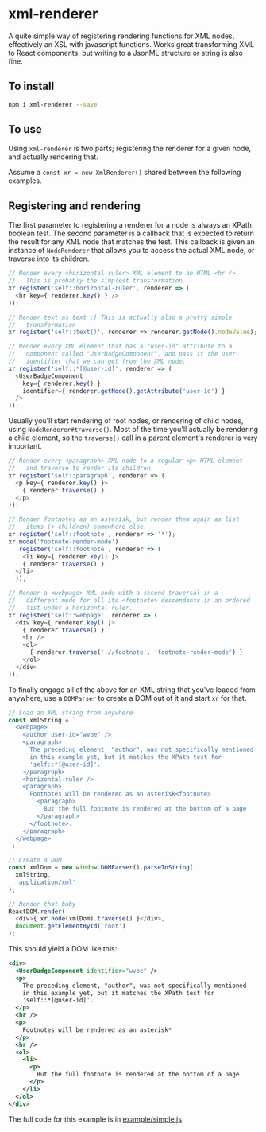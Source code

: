 # xml-renderer

A quite simple way of registering rendering functions for XML nodes, effectively an XSL with javascript functions. Works
great transforming XML to React components, but writing to a JsonML structure or string is also fine.

## To install

```bash
npm i xml-renderer --save
```

## To use

Using `xml-renderer` is two parts; registering the renderer for a given node, and actually rendering that.

Assume a `const xr = new XmlRenderer()` shared between the following examples.

## Registering and rendering

The first parameter to registering a renderer for a node is always an XPath boolean test. The second parameter is a
callback that is expected to return the result for any XML node that matches the test. This callback is given an
instance of `NodeRenderer` that allows you to access the actual XML node, or traverse into its children.

```js
// Render every <horizontal-ruler> XML element to an HTML <hr />.
//   This is probably the simplest transformation.
xr.register('self::horizontal-ruler', renderer => (
  <hr key={ renderer.key() } />
));

// Render text as text :) This is actually also a pretty simple
//   transformation
xr.register('self::text()', renderer => renderer.getNode().nodeValue);

// Render every XML element that has a "user-id" attribute to a
//   component called "UserBadgeComponent", and pass it the user
//   identifier that we can get from the XML node.
xr.register('self::*[@user-id]', renderer => (
  <UserBadgeComponent
    key={ renderer.key() }
    identifier={ renderer.getNode().getAttribute('user-id') }
  />
));
```

Usually you'll start rendering of root nodes, or rendering of child nodes, using `NodeRenderer#traverse()`. Most of the
time you'll actually be rendering a child element, so the `traverse()` call in a parent element's renderer is very
important.

```js
// Render every <paragraph> XML node to a regular <p> HTML element
//   and traverse to render its children.
xr.register('self::paragraph', renderer => (
  <p key={ renderer.key() }>
    { renderer.traverse() }
  </p>
));

// Render footnotes as an asterisk, but render them again as list
//   items (+ children) somewhere else.
xr.register('self::footnote', renderer => '*');
xr.mode('footnote-render-mode')
  .register('self::footnote', renderer => (
    <li key={ renderer.key() }>
    { renderer.traverse() }
  </li>
  ));

// Render a <webpage> XML node with a second traversal in a
//   different mode for all its <footnote> descendants in an ordered
//   list under a horizontal ruler.
xr.register('self::webpage', renderer => (
  <div key={ renderer.key() }>
    { renderer.traverse() }
    <hr />
    <ol>
      { renderer.traverse('.//footnote', 'footnote-render-mode') }
    </ol>
  </div>
));
```

To finally engage all of the above for an XML string that you've loaded from anywhere, use a `DOMParser` to create a DOM out of it and start `xr` for that.

```js
// Load an XML string from anywhere
const xmlString = `
  <webpage>
    <author user-id="wvbe" />
    <paragraph>
      The preceding element, "author", was not specifically mentioned
      in this example yet, but it matches the XPath test for
      'self::*[@user-id]'.
    </paragraph>
    <horizontal-ruler />
    <paragraph>
      Footnotes will be rendered as an asterisk<footnote>
        <paragraph>
          But the full footnote is rendered at the bottom of a page
        </paragraph>
      </footnote>.
    </paragraph>
  </webpage>
`;

// Create a DOM
const xmlDom = new window.DOMParser().parseToString(
  xmlString,
  'application/xml'
);

// Render that baby
ReactDOM.render(
  <div>{ xr.node(xmlDom).traverse() }</div>,
  document.getElementById('root')
);
```

This should yield a DOM like this:

```xml
<div>
  <UserBadgeComponent identifier="wvbe" />
  <p>
    The preceding element, "author", was not specifically mentioned
    in this example yet, but it matches the XPath test for
    'self::*[@user-id]'.
  </p>
  <hr />
  <p>
    Footnotes will be rendered as an asterisk*
  </p>
  <hr />
  <ol>
    <li>
      <p>
        But the full footnote is rendered at the bottom of a page
      </p>
    </li>
  </ol>
</div>
```

The full code for this example is in [example/simple.js](./example/simple.js).
